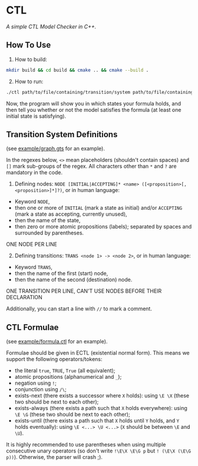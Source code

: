 # CTL
*A simple CTL Model Checker in C++.*

## How To Use
1) How to build:
```sh
mkdir build && cd build && cmake .. && cmake --build .
```
2) How to run:
```sh
./ctl path/to/file/containing/transition/system path/to/file/containing/ctl/formula
```
Now, the program will show you in which states your formula holds, and then tell you whether or not the model satisfies the formula (at least one initial state is satisfying).

## Transition System Definitions
(see [example/graph.gts](./example/graph.gts) for an example).

In the regexes below, `<>` mean placeholders (shouldn't contain spaces) and `[]` mark sub-groups of the regex. All characters other than `*` and `?` are mandatory in the code.

1) Defining nodes: ``NODE [INITIAL|ACCEPTING]* <name> ([<proposition>[, <proposition>]*]?)``, or in human language:
  - Keyword `NODE`, 
  - then one or more of `INITIAL` (mark a state as initial) and/or `ACCEPTING` (mark a state as accepting, currently unused), 
  - then the name of the state, 
  - then zero or more atomic propositions (labels); separated by spaces and surrounded by parentheses.

ONE NODE PER LINE

2) Defining transitions: `TRANS <node 1> -> <node 2>`, or in human language:
  - Keyword `TRANS`,
  - then the name of the first (start) node,
  - then the name of the second (destination) node.

ONE TRANSITION PER LINE, CAN'T USE NODES BEFORE THEIR DECLARATION

Additionally, you can start a line with `//` to mark a comment.

## CTL Formulae
(see [example/formula.ctl](./example/formula.ctl) for an example).

Formulae should be given in ECTL (existential normal form). This means we support the following operators/tokens:
 - the literal `true`, `TRUE`, `True` (all equivalent);
 - atomic propositions (alphanumerical and `_`);
 - negation using `!`;
 - conjunction using `/\`;
 - exists-next (there exists a successor where `X` holds): using `\E \X` (these two should be next to each other);
 - exists-always (there exists a path such that `X` holds everywhere): using `\E \G` (these two should be next to each other);
 - exists-until (there exists a path such that `X` holds until `Y` holds, and `Y` holds eventually): using `\E <...> \U <...>` (`X` should be between `\E` and `\U`).

 It is highly recommended to use parentheses when using multiple consecutive unary operators (so don't write `!\E\X \E\G p` but `! (\E\X (\E\G p))`). Otherwise, the parser will crash ;).
